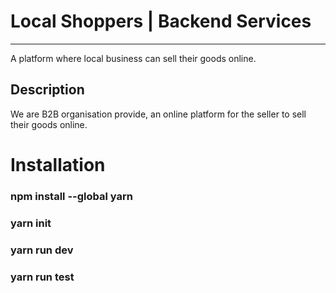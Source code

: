    # Local Shoppers | Backend Services
__________________________________________
A platform where local business can sell their goods online.

## Description
We are B2B organisation provide, an online platform for the seller to sell their goods online.

# Installation

### npm install --global yarn

### yarn init

### yarn run dev

### yarn run test

